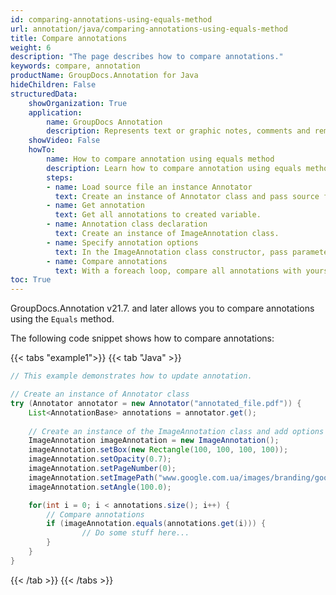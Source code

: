 ```yaml
---
id: comparing-annotations-using-equals-method
url: annotation/java/comparing-annotations-using-equals-method
title: Compare annotations
weight: 6
description: "The page describes how to compare annotations."
keywords: compare, annotation
productName: GroupDocs.Annotation for Java
hideChildren: False
structuredData:
    showOrganization: True
    application:    
        name: GroupDocs Annotation
        description: Represents text or graphic notes, comments and remarks attached to a specific part of the content of the document using Java
    showVideo: False
    howTo:
        name: How to compare annotation using equals method
        description: Learn how to compare annotation using equals method step by step
        steps:
        - name: Load source file an instance Annotator
          text: Create an instance of Annotator class and pass source file path as a constructor parameter. You may specify absolute or relative file path as per your requirements.
        - name: Get annotation
          text: Get all annotations to created variable.
        - name: Annotation class declaration          
          text: Create an instance of ImageAnnotation class.
        - name: Specify annotation options 
          text: In the ImageAnnotation class constructor, pass parameters.
        - name: Compare annotations
          text: With a foreach loop, compare all annotations with yours.
toc: True
---
```


GroupDocs.Annotation v21.7. and later allows you to compare annotations using the `Equals` method.

The following code snippet shows how to compare annotations:

{{< tabs "example1">}}
{{< tab "Java" >}}
```java
// This example demonstrates how to update annotation.

// Create an instance of Annotator class
try (Annotator annotator = new Annotator("annotated_file.pdf")) {
    List<AnnotationBase> annotations = annotator.get();
    
    // Create an instance of the ImageAnnotation class and add options
    ImageAnnotation imageAnnotation = new ImageAnnotation();
    imageAnnotation.setBox(new Rectangle(100, 100, 100, 100));
    imageAnnotation.setOpacity(0.7);
    imageAnnotation.setPageNumber(0);
    imageAnnotation.setImagePath("www.google.com.ua/images/branding/googlelogo/2x/googlelogo_color_92x30dp.png");
    imageAnnotation.setAngle(100.0);

    for(int i = 0; i < annotations.size(); i++) {
        // Compare annotations
        if (imageAnnotation.equals(annotations.get(i))) {
                // Do some stuff here...
        }
    }
}
```
{{< /tab >}}
{{< /tabs >}}
